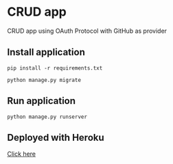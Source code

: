 # CRUD app
CRUD app using OAuth Protocol with GitHub as provider

## Install application
```pip install -r requirements.txt```

```python manage.py migrate```

## Run application

```python manage.py runserver```

## Deployed with Heroku

[Click here](https://oauth-crudapp.herokuapp.com/)
